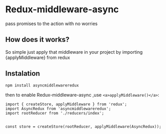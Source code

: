 # Redux-middleware-async
pass promises to the action with no worries 
## How does it works?
So simple just apply that middleware in your project by importing {applyMiddleware} from redux

## Instalation
```
npm install asyncmiddlewareredux
```
then to enable Redux-middleware-async ,use ```<a>applyMiddleware()</a>```:
```
import { createStore, applyMiddleware } from 'redux';
import AsyncRedux from 'asyncmiddlewareredux';
import rootReducer from './reducers/index';


const store = createStore(rootReducer, applyMiddleware(AsyncRedux));
```
